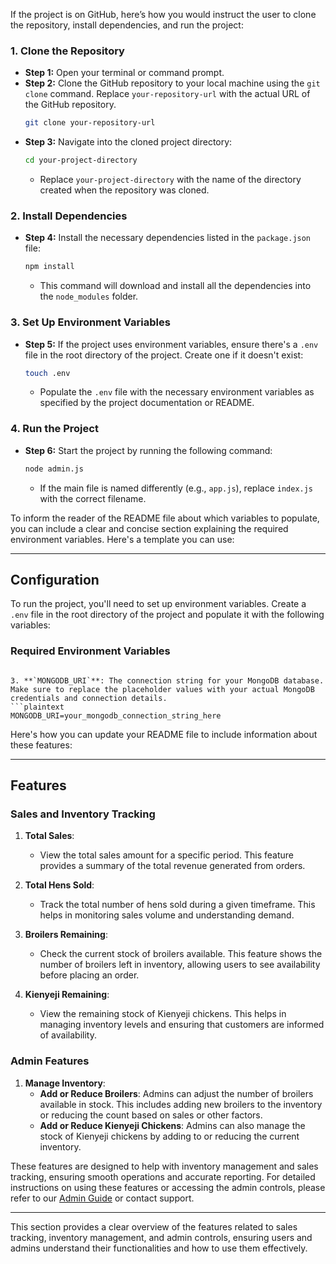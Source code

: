 If the project is on GitHub, here’s how you would instruct the user to clone the repository, install dependencies, and run the project:

### 1. **Clone the Repository**
   - **Step 1:** Open your terminal or command prompt.
   - **Step 2:** Clone the GitHub repository to your local machine using the `git clone` command. Replace `your-repository-url` with the actual URL of the GitHub repository.
     ```bash
     git clone your-repository-url
     ```
   - **Step 3:** Navigate into the cloned project directory:
     ```bash
     cd your-project-directory
     ```
     - Replace `your-project-directory` with the name of the directory created when the repository was cloned.

### 2. **Install Dependencies**
   - **Step 4:** Install the necessary dependencies listed in the `package.json` file:
     ```bash
     npm install
     ```
     - This command will download and install all the dependencies into the `node_modules` folder.

### 3. **Set Up Environment Variables**
   - **Step 5:** If the project uses environment variables, ensure there's a `.env` file in the root directory of the project. Create one if it doesn't exist:
     ```bash
     touch .env
     ```
     - Populate the `.env` file with the necessary environment variables as specified by the project documentation or README.

### 4. **Run the Project**
   - **Step 6:** Start the project by running the following command:
     ```bash
     node admin.js
     ```
     - If the main file is named differently (e.g., `app.js`), replace `index.js` with the correct filename.

To inform the reader of the README file about which variables to populate, you can include a clear and concise section explaining the required environment variables. Here's a template you can use:

---

## Configuration

To run the project, you'll need to set up environment variables. Create a `.env` file in the root directory of the project and populate it with the following variables:

### Required Environment Variables

   ```

3. **`MONGODB_URI`**: The connection string for your MongoDB database. Make sure to replace the placeholder values with your actual MongoDB credentials and connection details.
   ```plaintext
   MONGODB_URI=your_mongodb_connection_string_here
   ```

Here's how you can update your README file to include information about these features:

---

## Features

### Sales and Inventory Tracking

1. **Total Sales**:
   - View the total sales amount for a specific period. This feature provides a summary of the total revenue generated from orders.

2. **Total Hens Sold**:
   - Track the total number of hens sold during a given timeframe. This helps in monitoring sales volume and understanding demand.

3. **Broilers Remaining**:
   - Check the current stock of broilers available. This feature shows the number of broilers left in inventory, allowing users to see availability before placing an order.

4. **Kienyeji Remaining**:
   - View the remaining stock of Kienyeji chickens. This helps in managing inventory levels and ensuring that customers are informed of availability.

### Admin Features

1. **Manage Inventory**:
   - **Add or Reduce Broilers**: Admins can adjust the number of broilers available in stock. This includes adding new broilers to the inventory or reducing the count based on sales or other factors.
   - **Add or Reduce Kienyeji Chickens**: Admins can also manage the stock of Kienyeji chickens by adding to or reducing the current inventory.

These features are designed to help with inventory management and sales tracking, ensuring smooth operations and accurate reporting. For detailed instructions on using these features or accessing the admin controls, please refer to our [Admin Guide](#) or contact support.

---

This section provides a clear overview of the features related to sales tracking, inventory management, and admin controls, ensuring users and admins understand their functionalities and how to use them effectively.
